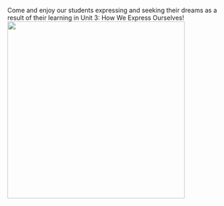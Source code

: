 Come and enjoy our students expressing and seeking their dreams as a result of their learning in Unit 3: How We Express Ourselves!
<img src="https://cloud.githubusercontent.com/assets/11180395/12206657/060ad242-b5f7-11e5-8ec0-81f4de3196bd.jpg" width="400"/>
